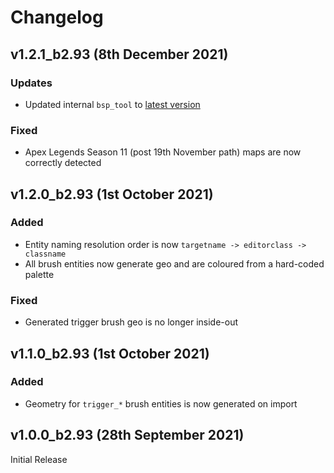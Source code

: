 # Changelog

## v1.2.1_b2.93 (8th December 2021)

### Updates
 * Updated internal `bsp_tool` to [latest version](https://github.com/snake-biscuits/bsp_tool/commit/13836462855b4cbd8049098a1df350b71eb1094f)

### Fixed
 * Apex Legends Season 11 (post 19th November path) maps are now correctly detected


## v1.2.0_b2.93 (1st October 2021)

### Added
 * Entity naming resolution order is now `targetname -> editorclass -> classname`
 * All brush entities now generate geo and are coloured from a hard-coded palette

### Fixed
 * Generated trigger brush geo is no longer inside-out


## v1.1.0_b2.93 (1st October 2021)

### Added
 * Geometry for `trigger_*` brush entities is now generated on import


## v1.0.0_b2.93 (28th September 2021)
Initial Release
